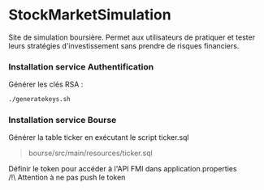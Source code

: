 # StockMarketSimulation

Site de simulation boursière. Permet aux utilisateurs de pratiquer et tester leurs
stratégies d'investissement sans prendre de risques financiers.

### Installation service Authentification

Générer les clés RSA :

```bash
./generatekeys.sh
```

### Installation service Bourse

Générer la table ticker en exécutant le script ticker.sql
> bourse/src/main/resources/ticker.sql

Définir le token pour accéder à l'API FMI dans application.properties \
/!\ Attention à ne pas push le token